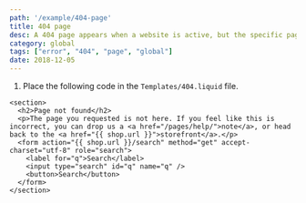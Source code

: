 ```yaml
---
path: '/example/404-page'
title: 404 page
desc: A 404 page appears when a website is active, but the specific page being requested within it doesn’t exist. This example demonstrates the markup required to output a “page not found” message, and includes a search field to help a customer find what they might be looking for.
category: global
tags: ["error", "404", "page", "global"]
date: 2018-12-05
---
```


1.  Place the following code in the `Templates/404.liquid` file.

```liquid
<section>
  <h2>Page not found</h2>
  <p>The page you requested is not here. If you feel like this is incorrect, you can drop us a <a href="/pages/help/">note</a>, or head back to the <a href="{{ shop.url }}">storefront</a>.</p>
  <form action="{{ shop.url }}/search" method="get" accept-charset="utf-8" role="search">
    <label for="q">Search</label>
    <input type="search" id="q" name="q" />
    <button>Search</button>
  </form>
</section>
```
